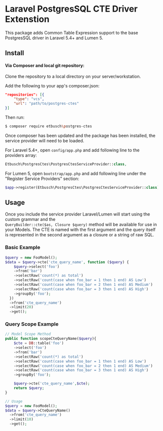 # Laravel PostgresSQL CTE Driver Extenstion


This package adds Common Table Expression support to the base PostgresSQL driver in Laravel 5.4+ and Lumen 5.

## Install

#### Via Composer and local git repository:

Clone the repository to a local directory on your server/workstation.

Add the following to your app's composer.json:

``` json
"repositories": [{
    "type": "vcs",
    "url": "path/to/postgres-ctes"
}]
```
Then run:

``` bash
$ composer require etbusch\postgres-ctes
```

Once composer has been updated and the package has been installed, the service provider will need to be loaded.


For Laravel 5.4+, open `config/app.php` and add following line to the providers array:
``` php
Etbusch\PostgresCtes\PostgresCtesServiceProvider::class,
```

For Lumen 5, open `bootstrap/app.php` and add following line under the "Register Service Providers" section:
``` php
$app->register(Etbusch\PostgresCtes\PostgresCtesServiceProvider::class);
```

## Usage

Once you include the service provider Laravel/Lumen will start using the custom grammar and the  
``` QueryBuilder::cte($as, Closure $query) ``` method will be available for use in your Models. The CTE is named with the first argument and the query itself is represented in the second argument as a closure or a string of raw SQL.

### Basic Example

``` php
$query = new FooModel();
$data = $query->cte('cte_query_name', function ($query) {
    $query->select('foo')
    ->from('bar')
    ->selectRaw('count(*) as total')
    ->selectRaw('count(case when foo_bar = 1 then 1 end) AS Low')
    ->selectRaw('count(case when foo_bar = 2 then 1 end) AS Medium')
    ->selectRaw('count(case when foo_bar = 3 then 1 end) AS High')
    ->groupBy('foo');
  })
  ->from('cte_query_name')
  ->limit(20)
  ->get();
```

### Query Scope Example

``` php
// Model Scope Method
public function scopeCteQueryName($query){
    $cte = DB::table('foo')
    ->select('foo')
    ->from('bar')
    ->selectRaw('count(*) as total')
    ->selectRaw('count(case when foo_bar = 1 then 1 end) AS Low')
    ->selectRaw('count(case when foo_bar = 2 then 1 end) AS Medium')
    ->selectRaw('count(case when foo_bar = 3 then 1 end) AS High')
    ->groupBy('foo');

    $query->cte('cte_query_name',$cte);
    return $query;
}

// Usage
$query = new FooModel();
$data = $query->CteQueryName()
  ->from('cte_query_name')
  ->limit(10)
  ->get();
```


